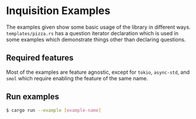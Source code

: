 # Inquisition Examples

The examples given show some basic usage of the library in different
ways. `templates/pizza.rs` has a question iterator declaration which is
used in some examples which demonstrate things other than declaring
questions.

## Required features

Most of the examples are feature agnostic, except for `tokio`, `async-std`,
and `smol` which require enabling the feature of the same name.

## Run examples

```sh
$ cargo run --example [example-name]
```
